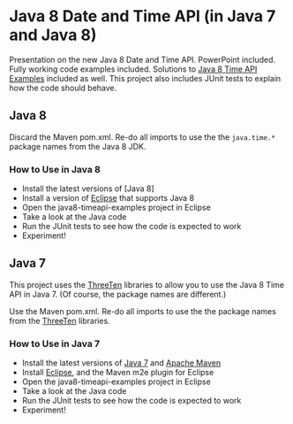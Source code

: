 # Java 8 Date and Time API (in Java 7 and Java 8)

Presentation on the new Java 8 Date and Time API. PowerPoint included. Fully working code examples included. Solutions to [Java 8 Time API Examples] included as well. This project also includes JUnit tests to explain how the code should behave.


## Java 8

Discard the Maven pom.xml. Re-do all imports to use the the `java.time.*` package names from the Java 8 JDK.

### How to Use in Java 8

- Install the latest versions of [Java 8]
- Install a version of [Eclipse] that supports Java 8
- Open the java8-timeapi-examples project in Eclipse
- Take a look at the Java code
- Run the JUnit tests to see how the code is expected to work
- Experiment!


## Java 7

This project uses the  [ThreeTen] libraries to allow you to use the Java 8 Time API in Java 7. (Of course, the package names are different.) 

Use the Maven pom.xml. Re-do all imports to use the the package names from the [ThreeTen] libraries.

### How to Use in Java 7

- Install the latest versions of [Java 7] and [Apache Maven]
- Install [Eclipse], and the Maven m2e plugin for Eclipse
- Open the java8-timeapi-examples project in Eclipse
- Take a look at the Java code
- Run the JUnit tests to see how the code is expected to work
- Experiment!

[Java 7]: http://www.oracle.com/technetwork/java/javase/downloads/index.html
[Eclipse]: https://www.eclipse.org/downloads/
[Java 8 Time API Examples]: http://docs.oracle.com/javase/tutorial/datetime/iso/QandE/questions.html
[Apache Maven]: http://maven.apache.org/
[ThreeTen]: http://www.threeten.org/
